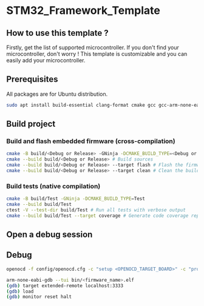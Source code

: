 # STM32_Framework_Template
## How to use this template ?
Firstly, get the list of supported microcontroller.
If you don't find your microcontroller, don't worry !
This template is customizable and you can easily add your microcontroller.
## Prerequisites
All packages are for Ubuntu distribution.
```bash
sudo apt install build-essential clang-format cmake gcc gcc-arm-none-eabi-gcc gdb-multiarch lcov ninja-build openocd
```
## Build project
### Build and flash embedded firmware (cross-compilation)
```bash
cmake -B build/<Debug or Release> -GNinja -DCMAKE_BUILD_TYPE=<Debug or Release> -DSELECTED_BOARD=<Your_Board>
cmake --build build/<Debug or Release> # Build sources
cmake --build build/<Debug or Release> --target flash # Flash the firmware
cmake --build build/<Debug or Release> --target clean # Clean the build
```
### Build tests (native compilation)
```bash
cmake -B build/Test -GNinja -DCMAKE_BUILD_TYPE=Test
cmake --build build/Test
ctest -V --test-dir build/Test # Run all tests with verbose output
cmake --build build/Test --target coverage # Generate code coverage report
```
## Open a debug session
## Debug
```bash
openocd -f config/openocd.cfg -c "setup <OPENOCD_TARGET_BOARD>" -c "program_debug"
```
```bash
arm-none-eabi-gdb --tui bin/<firmware_name>.elf
(gdb) target extended-remote localhost:3333
(gdb) load
(gdb) monitor reset halt
```